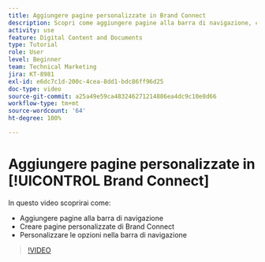 ```yaml
---
title: Aggiungere pagine personalizzate in Brand Connect
description: Scopri come aggiungere pagine alla barra di navigazione, creare pagine personalizzate e personalizzare le opzioni nella barra di navigazione in Brand Connect per [!UICONTROL Workfront DAM].
activity: use
feature: Digital Content and Documents
type: Tutorial
role: User
level: Beginner
team: Technical Marketing
jira: KT-8981
exl-id: e6dc7c1d-200c-4cea-8dd1-bdc86ff96d25
doc-type: video
source-git-commit: a25a49e59ca483246271214886ea4dc9c10e8d66
workflow-type: tm+mt
source-wordcount: '64'
ht-degree: 100%

---
```


# Aggiungere pagine personalizzate in [!UICONTROL Brand Connect]

In questo video scoprirai come:

* Aggiungere pagine alla barra di navigazione
* Creare pagine personalizzate di Brand Connect
* Personalizzare le opzioni nella barra di navigazione

>[!VIDEO](https://video.tv.adobe.com/v/335243/?quality=12&learn=on)
